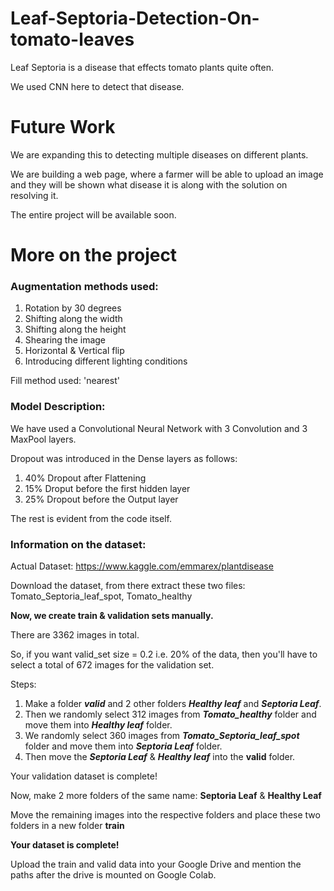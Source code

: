 # Leaf-Septoria-Detection-On-tomato-leaves
Leaf Septoria is a disease that effects tomato plants quite often. 

We used CNN here to detect that disease.

# Future Work
We are expanding this to detecting multiple diseases on different plants.

We are building a web page, where a farmer will be able to upload an image and they will be shown what disease it is along with the solution on resolving it.

The entire project will be available soon.

# More on the project
### Augmentation methods used:
1. Rotation by 30 degrees
2. Shifting along the width
3. Shifting along the height
4. Shearing the image
5. Horizontal & Vertical flip
6. Introducing different lighting conditions

Fill method used: 'nearest'

### Model Description:
We have used a Convolutional Neural Network with 3 Convolution and 3 MaxPool layers.

Dropout was introduced in the Dense layers as follows:
1. 40% Dropout after Flattening
2. 15% Droput before the first hidden layer
3. 25% Dropout before the Output layer

The rest is evident from the code itself.

### Information on the dataset:
Actual Dataset: https://www.kaggle.com/emmarex/plantdisease

Download the dataset, from there extract these two files: Tomato_Septoria_leaf_spot, Tomato_healthy

**Now, we create train & validation sets manually.**

There are 3362 images in total.

So, if you want valid_set size = 0.2 i.e. 20% of the data, then you'll have to select a total of 672 images for the validation set.

Steps:
1. Make a folder ***valid*** and 2 other folders ***Healthy leaf*** and ***Septoria Leaf***.
2. Then we randomly select 312 images from ***Tomato_healthy*** folder and move them into ***Healthy leaf*** folder.
2. We randomly select 360 images from ***Tomato_Septoria_leaf_spot*** folder and move them into ***Septoria Leaf*** folder.
3. Then move the ***Septoria Leaf*** & ***Healthy leaf*** into the **valid** folder.

Your validation dataset is complete!

Now, make 2 more folders of the same name: **Septoria Leaf** & **Healthy Leaf**

Move the remaining images into the respective folders and place these two folders in a new folder **train**

**Your dataset is complete!**

Upload the train and valid data into your Google Drive and mention the paths after the drive is mounted on Google Colab.
